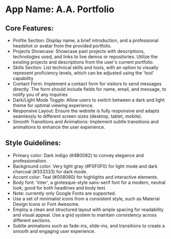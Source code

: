 # **App Name**: A.A. Portfolio

## Core Features:

- Profile Section: Display name, a brief introduction, and a professional headshot or avatar from the provided portfolio.
- Projects Showcase: Showcase past projects with descriptions, technologies used, and links to live demos or repositories. Utilize the existing projects and descriptions from the user's current portfolio.
- Skills Section: List technical skills and tools, with an option to visually represent proficiency levels, which can be adjusted using the 'tool' capability
- Contact Form: Implement a contact form for visitors to send messages directly. The form should include fields for name, email, and message, to notify you of any inquiries
- Dark/Light Mode Toggle: Allow users to switch between a dark and light theme for optimal viewing experience.
- Responsive Layout: Ensure the website is fully responsive and adapts seamlessly to different screen sizes (desktop, tablet, mobile).
- Smooth Transitions and Animations: Implement subtle transitions and animations to enhance the user experience.

## Style Guidelines:

- Primary color: Dark indigo (#4B0082) to convey elegance and professionalism.
- Background color: Very light gray (#F0F0F0) for light mode and dark charcoal (#333333) for dark mode.
- Accent color: Teal (#008080) for highlights and interactive elements.
- Body font: 'Inter', a grotesque-style sans-serif font for a modern, neutral look; good for both headlines and body text.
- Note: currently only Google Fonts are supported.
- Use a set of minimalist icons from a consistent style, such as Material Design Icons or Font Awesome.
- Employ a clean and structured layout with ample spacing for readability and visual appeal. Use a grid system to maintain consistency across different sections.
- Subtle animations such as fade-ins, slide-ins, and transitions to create a smooth and engaging user experience.